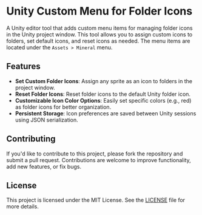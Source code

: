 # Unity Custom Menu for Folder Icons

A Unity editor tool that adds custom menu items for managing folder icons in the Unity project window. This tool allows you to assign custom icons to folders, set default icons, and reset icons as needed. The menu items are located under the `Assets > Mineral` menu.

## Features

- **Set Custom Folder Icons**: Assign any sprite as an icon to folders in the project window.
- **Reset Folder Icons**: Reset folder icons to the default Unity folder icon.
- **Customizable Icon Color Options**: Easily set specific colors (e.g., red) as folder icons for better organization.
- **Persistent Storage**: Icon preferences are saved between Unity sessions using JSON serialization.

## Contributing

If you'd like to contribute to this project, please fork the repository and submit a pull request. Contributions are welcome to improve functionality, add new features, or fix bugs.

## License

This project is licensed under the MIT License. See the [LICENSE](LICENSE) file for more details.
